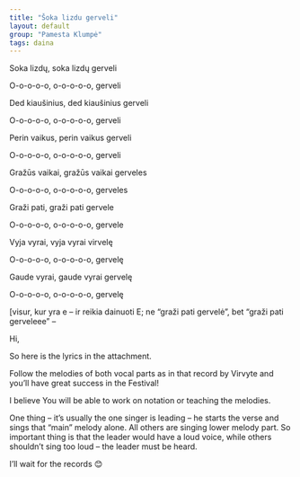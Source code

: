 ```yaml
---
title: "Šoka lizdu gerveli"
layout: default
group: "Pamesta Klumpė"
tags: daina
---
```

Soka lizdų, soka lizdų gerveli  

O-o-o-o-o, o-o-o-o-o, gerveli  

Ded kiaušinius, ded kiaušinius gerveli  

O-o-o-o-o, o-o-o-o-o, gerveli  

Perin vaikus, perin vaikus gerveli  

O-o-o-o-o, o-o-o-o-o, gerveli  

Gražūs vaikai, gražūs vaikai gerveles  

O-o-o-o-o, o-o-o-o-o, gerveles  

Graži pati, graži pati gervele  

O-o-o-o-o, o-o-o-o-o, gervele  

Vyja vyrai, vyja vyrai virvelę

O-o-o-o-o, o-o-o-o-o, gervelę

Gaude vyrai, gaude vyrai gervelę

O-o-o-o-o, o-o-o-o-o, gervelę

[visur, kur yra e – ir reikia dainuoti E; ne “graži pati gervelė”, bet “graži pati gerveleee” –

Hi,

So here is the lyrics in the attachment.

Follow the melodies of both vocal parts as in that record by Virvyte and you’ll have great success in the Festival!

I believe You will be able to work on notation or teaching the melodies.

One thing – it’s usually the one singer is leading – he starts the verse and sings that “main” melody alone. All others are singing lower melody part. So important thing is that the leader would have a loud voice, while others shouldn’t sing too loud – the leader must be heard.

I’ll wait for the records 😊
